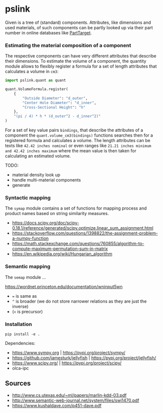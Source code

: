 # pslink

Given is a tree of (standard) components. Attributes, like dimensions and
used materials, of such components can be partly looked up via their part number
in online databases like [PartTarget](http://www.parttarget.com).


### Estimating the material composition of a component
The respective components can have very different attributes that describe
their dimensions. To estimate the volume of a component, the quantity module
allows to flexibly register a formula for a set of length attributes that
calculates a volume in `cm3`: 

```python
import pslink.quant as quant

quant.VolumeFormula.register(
    {
        "Outside Diameter": "d_outer",
        "Center Hole Diameter": "d_inner",
        "Cross-Sectional Height": "h"
    },
    "(pi / 4) * h * (d_outer^2 - d_inner^2)"
)
```

For a set of key value pairs `bindings`, that describe the attributes of a
component the `quant.volume_cm3(bindings)` functions searches then for a
registered formula and calculates a volume. The length attributes
can be texts like `42.42 inches nominal` or even ranges like
`21.21 inches minimum and 42.42 inches maximum` where the mean value is then
taken for calculating an estimated volume.

TODO:
* material density look up
* handle multi-material components
* generate 

### Syntactic mapping
The `symap` module contains a set of functions for mapping process and product
names based on string similarity measures.

* https://docs.scipy.org/doc/scipy-0.18.1/reference/generated/scipy.optimize.linear_sum_assignment.html
* https://stackoverflow.com/questions/1398822/the-assignment-problem-a-numpy-function
* https://math.stackexchange.com/questions/760855/algorithm-to-compute-maximum-permutation-sum-in-matrix
* https://en.wikipedia.org/wiki/Hungarian_algorithm

### Semantic mapping

The `semap` module ...

https://wordnet.princeton.edu/documentation/wninput5wn

* `=` is same as
* `^` is broader (we do not store narrower relations as they are just the inverse)
* (`<` is precursor)

### Installation

```
pip install -e .
```

Dependencies:

* https://www.sympy.org | https://pypi.org/project/sympy/
* https://github.com/jamesturk/jellyfish | https://pypi.org/project/jellyfish/
* https://www.scipy.org/ | https://pypi.org/project/scipy/
* olca-ipc


## Sources

* http://www.cs.utexas.edu/~ml/papers/marlin-kdd-03.pdf
* http://www.semantic-web-journal.net/system/files/swj1470.pdf
* https://www.kushaldave.com/p451-dave.pdf